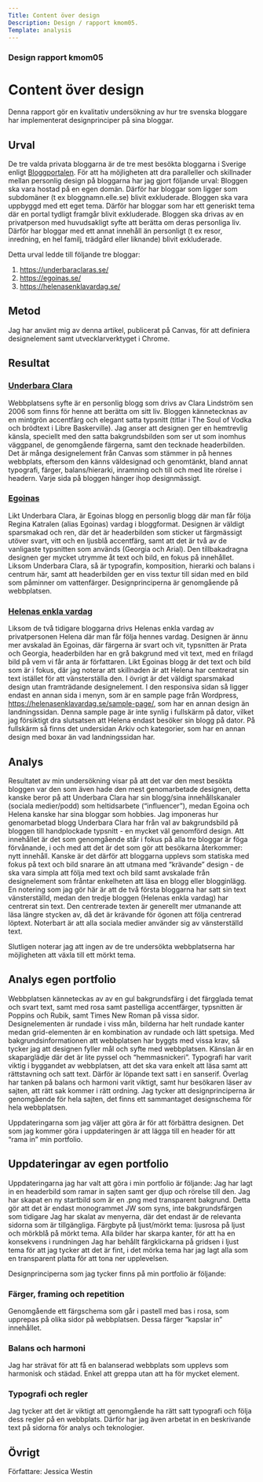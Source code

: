 ```yaml
---
Title: Content över design
Description: Design / rapport kmom05.
Template: analysis
---
```

### Design rapport kmom05

Content över design
=======================

Denna rapport gör en kvalitativ undersökning av hur tre svenska bloggare har implementerat designprinciper på sina bloggar. 

Urval
-----------------------

De tre valda privata bloggarna är de tre mest besökta bloggarna i Sverige enligt [Bloggportalen](http://bloggportalen.se/BlogPortal/view/TopLists?tl=1). För att ha möjligheten att dra paralleller och skillnader mellan personlig design på bloggarna har jag gjort följande urval:
Bloggen ska vara hostad på en egen domän. Därför har bloggar som ligger som subdomäner (t ex bloggnamn.elle.se) blivit exkluderade. 
Bloggen ska vara uppbyggd med ett eget tema. Därför har bloggar som har ett generiskt tema där en portal tydligt framgår blivit exkluderade. 
Bloggen ska drivas av en privatperson med huvudsakligt syfte att berätta om deras personliga liv. Därför har bloggar med ett annat innehåll än personligt (t ex resor, inredning, en hel familj, trädgård eller liknande) blivit exkluderade.   
   
Detta urval ledde till följande tre bloggar:
1. https://underbaraclaras.se/ 
2. https://egoinas.se/  
3. https://helenasenklavardag.se/ 

Metod
-----------------------

Jag har använt mig av denna artikel, publicerat på Canvas, för att definiera designelement samt utvecklarverktyget i Chrome.  


Resultat
-----------------------
### [Underbara Clara](https://underbaraclaras.se/)
Webbplatsens syfte är en personlig blogg som drivs av Clara Lindström sen 2006 som finns för henne att berätta om sitt liv. Bloggen kännetecknas av en mintgrön accentfärg och elegant satta typsnitt (titlar i The Soul of Vodka och brödtext i Libre Baskerville). Jag anser att designen ger en hemtrevlig känsla, speciellt med den satta bakgrundsbilden som ser ut som inomhus väggpanel, de genomgående färgerna, samt den tecknade headerbilden. Det är många designelement från Canvas som stämmer in på hennes webbplats, eftersom den känns väldesignad och genomtänkt, bland annat typografi, färger, balans/hierarki, inramning och till och med lite rörelse i headern. Varje sida på bloggen hänger ihop designmässigt. 
 
### [Egoinas](https://egoinas.se/)
Likt Underbara Clara, är Egoinas blogg en personlig blogg där man får följa Regina Katralen (alias Egoinas) vardag i bloggformat. Designen är väldigt sparsmakad och ren, där det är headerbilden som sticker ut färgmässigt utöver svart, vitt och en ljusblå accentfärg, samt att det är två av de vanligaste typsnitten som används (Georgia och Arial). Den tillbakadragna designen ger mycket utrymme åt text och bild, en fokus på innehållet. Liksom Underbara Clara, så är typografin, komposition, hierarki och balans i centrum här, samt att headerbilden ger en viss textur till sidan med en bild som påminner om vattenfärger. Designprinciperna är genomgående på webbplatsen. 

### [Helenas enkla vardag](https://helenasenklavardag.se/)
Liksom de två tidigare bloggarna drivs Helenas enkla vardag av privatpersonen Helena där man får följa hennes vardag. Designen är ännu mer avskalad än Egoinas, där färgerna är svart och vit, typsnitten är Prata och Georgia, headerbilden har en grå bakgrund med vit text, med en frilagd bild på vem vi får anta är författaren. Likt Egoinas blogg är det text och bild som är i fokus, där jag noterar att skillnaden är att Helena har centrerat sin text istället för att vänsterställa den. I övrigt är det väldigt sparsmakad design utan framträdande designelement. I den responsiva sidan så ligger endast en annan sida i menyn, som är en sample page från Wordpress, https://helenasenklavardag.se/sample-page/, som har en annan design än landningssidan. Denna sample page är inte synlig i fullskärm på dator, vilket jag försiktigt dra slutsatsen att Helena endast besöker sin blogg på dator. På fullskärm så finns det undersidan Arkiv och kategorier, som har en annan design med boxar än vad landningssidan har. 

Analys
-----------------------

Resultatet av min undersökning visar på att det var den mest besökta bloggen var den som även hade den mest genomarbetade designen, detta kanske beror på att Underbara Clara har sin blogg/sina innehållskanaler (sociala medier/podd) som heltidsarbete (“influencer”), medan Egoina och Helena kanske har sina bloggar som hobbies. Jag imponeras hur genomarbetad blogg Underbara Clara har från val av bakgrundsbild på bloggen till handplockade typsnitt - en mycket väl genomförd design. 
Att innehållet är det som genomgående står i fokus på alla tre bloggar är föga förvånande, i och med att det är det som gör att besökarna återkommer: nytt innehåll. Kanske är det därför att bloggarna upplevs som statiska med fokus på text och bild snarare än att utmana med “krävande” design - de ska vara simpla att följa med text och bild samt avskalade från designelement som fråntar enkelheten att läsa en blogg eller blogginlägg. 
En notering som jag gör här är att de två första bloggarna har satt sin text vänsterställd, medan den tredje bloggen (Helenas enkla vardag) har centrerat sin text. Den centrerade texten är generellt mer utmanande att läsa längre stycken av, då det är krävande för ögonen att följa centrerad löptext. Noterbart är att alla sociala medier använder sig av vänsterställd text. 

Slutligen noterar jag att ingen av de tre undersökta webbplatserna har möjligheten att växla till ett mörkt tema. 

Analys egen portfolio
-----------------------
Webbplatsen känneteckas av av en gul bakgrundsfärg i det färgglada temat och svart text, samt med rosa samt pastelliga accentfärger, typsnitten är Poppins och Rubik, samt Times New Roman på vissa sidor. Designelementen är rundade i viss mån, bilderna har helt rundade kanter medan grid-elementen är en kombination av rundade och lätt spetsiga. Med bakgrundsinformationen att webbplatsen har byggts med vissa krav, så tycker jag att designen fyller mål och syfte med webbplatsen. Känslan är en skaparglädje där det är lite pyssel och “hemmasnickeri”. Typografi har varit viktig i byggandet av webbplatsen, att det ska vara enkelt att läsa samt att rättstavning och satt text. Därför är löpande text satt i en sanserif. Överlag har tanken på balans och harmoni varit viktigt, samt hur besökaren läser av sajten, att rätt sak kommer i rätt ordning. Jag tycker att designprinciperna är genomgående för hela sajten, det finns ett sammantaget designschema för hela webbplatsen. 

Uppdateringarna som jag väljer att göra är för att förbättra designen. Det som jag kommer göra i uppdateringen är att lägga till en header för att “rama in” min portfolio. 

Uppdateringar av egen portfolio
-----------------------
Uppdateringarna jag har valt att göra i min portfolio är följande:
Jag har lagt in en headerbild som ramar in sajten samt ger djup och rörelse till den.
Jag har skapat en ny startbild som är en .png med transparent bakgrund. Detta gör att det är endast monogrammet JW som syns, inte bakgrundsfärgen som tidigare 
Jag har skalat av menyerna, där det endast är de relevanta sidorna som är tillgängliga. 
Färgbyte på ljust/mörkt tema: ljusrosa på ljust och mörkblå på mörkt tema. 
Alla bilder har skarpa kanter, för att ha en konsekvens i rundningen
Jag har behållt färgklickarna på gridsen i ljust tema för att jag tycker att det är fint, i det mörka tema har jag lagt alla som en transparent platta för att tona ner upplevelsen. 

Designprinciperna som jag tycker finns på min portfolio är följande:
### Färger, framing och repetition   
Genomgående ett färgschema som går i pastell med bas i rosa, som upprepas på olika sidor på webbplatsen. Dessa färger “kapslar in” innehållet. 

### Balans och harmoni
Jag har strävat för att få en balanserad webbplats som upplevs som harmonisk och städad. Enkel att greppa utan att ha för mycket element. 

### Typografi och regler
Jag tycker att det är viktigt att genomgående ha rätt satt typografi och följa dess regler på en webbplats. Därför har jag även arbetat in en beskrivande text på sidorna för analys och teknologier. 



Övrigt
-----------------------

Författare:
Jessica Westin 

